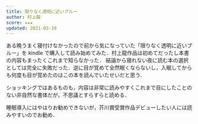 ```yaml
---
title: 限りなく透明に近いブルー
author: 村上龍
score: ★★★
updated: 2021-03-30
---
```


ある晩うまく寝付けなかったので前から気になっていた「限りなく透明に近いブルー」を kindle で購入して読み始めてみた．村上龍作品は初めてだったし本書の内容もまったくこれまで知らなかった．
結論から寝れない夜に読む本の選択としては完全に失敗だった．逆に目が覚めて全然眠くならないし，入眠してからも何度も目が覚めたのはこの本を読んでいたせいだと思う．

ショッキングではあるものも，内容は非常に読みやすくこれまで目にしたことのない非自然な書体だが，不思議とすらすらと読める．

睡眠導入にはやはりお勧めできないが，芥川賞受賞作品デビューしたい人には読みやすいのでお勧め．
